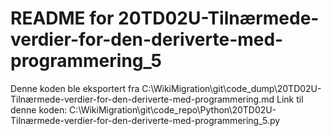 # README for 20TD02U-Tilnærmede-verdier-for-den-deriverte-med-programmering_5
Denne koden ble eksportert fra C:\WikiMigration\git\code_dump\20TD02U-Tilnærmede-verdier-for-den-deriverte-med-programmering.md
Link til denne koden: C:\WikiMigration\git\code_repo\Python\20TD02U-Tilnærmede-verdier-for-den-deriverte-med-programmering_5.py
